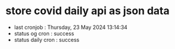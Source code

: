 # store covid daily api as json data

- last cronjob : Thursday, 23 May 2024 13:14:34
- status og cron : success
- status daily cron : success
      
      